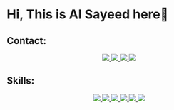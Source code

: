 # Hi, This is Al Sayeed here👋
## Contact:
<div style="text-align: center; place-items: center;">
    <a href="https://www.facebook.com/AlSayeedOfficial">
        <img src="https://img.shields.io/badge/Facebook-1877F2?style=for-the-badge&logo=facebook&logoColor=white">
    </a>
    <a href="https://www.instagram.com/AlSayeedAR">
        <img src="https://img.shields.io/badge/Instagram-E4405F?style=for-the-badge&logo=instagram&logoColor=white">
    </a>
    <a href="https://t.me/AstarSayeed">
        <img src="https://img.shields.io/badge/Telegram-2CA5E0?style=for-the-badge&logo=telegram&logoColor=white">
    </a>
    <a href="https://wa.me/8801868188006">
        <img src="https://img.shields.io/badge/WhatsApp-25D366?style=for-the-badge&logo=whatsapp&logoColor=white">
    </a>
</div>

## Skills:
<div style="text-align: center; place-items: center;">
    <a href="https://github.com/alsayeedar">
        <img src="https://img.shields.io/badge/HTML5-E34F26?style=for-the-badge&logo=html5&logoColor=white">
    </a>
    <a href="https://github.com/alsayeedar">
        <img src="https://img.shields.io/badge/CSS3-1572B6?style=for-the-badge&logo=css3&logoColor=white">
    </a>
    <a href="https://github.com/alsayeedar">
        <img src="https://img.shields.io/badge/JavaScript-F7DF1E?style=for-the-badge&logo=javascript&logoColor=white">
    </a>
    <a href="https://github.com/alsayeedar">
        <img src="https://img.shields.io/badge/Python-3776AB?style=for-the-badge&logo=python&logoColor=white">
    </a>
    </a>
    <a href="https://github.com/alsayeedar">
        <img src="https://img.shields.io/badge/PHP-777BB4?style=for-the-badge&logo=php&logoColor=white">
    </a>
    <a href="https://github.com/alsayeedar">
        <img src="https://img.shields.io/badge/MySQL-00000F?style=for-the-badge&logo=mysql&logoColor=white">
    </a>
</div>
<!--
**alsayeedar/alsayeedar** is a ✨ _special_ ✨ repository because its `README.md` (this file) appears on your GitHub profile.

Here are some ideas to get you started:

- 🔭 I’m currently working on ...
- 🌱 I’m currently learning ...
- 👯 I’m looking to collaborate on ...
- 🤔 I’m looking for help with ...
- 💬 Ask me about ...
- 📫 How to reach me: ...
- 😄 Pronouns: ...
- ⚡ Fun fact: ...
-->
